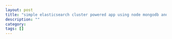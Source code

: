 ```yaml
---
layout: post
title: "simple elasticsearch cluster powered app using node mongodb and compose.io"
description: ""
category: 
tags: []
---
```



